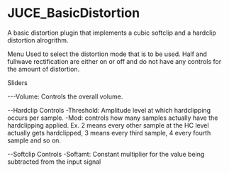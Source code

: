 # JUCE_BasicDistortion
A basic distortion plugin that implements a cubic softclip and a hardclip distortion alrogrithm.

Menu
Used to select the distortion mode that is to be used. Half and fullwave rectification are either on or off and do not have any controls for the amount of distortion.


Sliders

---Volume: Controls the overall volume.

--Hardclip Controls
  -Threshold: Amplitude level at which hardclipping occurs per sample.
  -Mod: controls how many samples actually have the hardclipping applied. Ex. 2 means every other sample at the HC level actually gets hardclipped, 3              means every third sample, 4 every fourth sample and so on. 
  
--Softclip Controls
  -Softamt: Constant multiplier for the value being subtracted from the input signal
